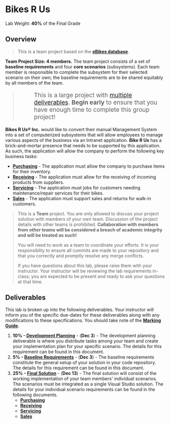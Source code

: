 # Bikes R Us

Lab Weight: **40%** of the Final Grade

## Overview

> This is a team project based on the [**eBikes database**](Database/ReadMe.md).

**Team Project Size: 4 members.** The team project consists of a set of **baseline requirements** and four **core scenarios** (subsystems). Each team member is responsible to complete the subsystem for their selected scenario on their own; the baseline requirements are to be shared equitably by all members of the team. 

> > This is a large project with [multiple deliverables](#deliverables). **Begin early** to ensure that you have enough time to complete this group project!

**Bikes R Us® Inc.** would like to convert their manual Management System into a set of computerized subsystems that will allow employees to manage various aspects of the business via an Intranet application. **Bike R Us** has a brick-and-mortar presence that needs to be supported by this application. As such, the application will allow the company to perform the following key business tasks:

- [**Purchasing**](Purchasing/ReadMe.md) - The application must allow the company to purchase items for their inventory.
- [**Receiving**](Receiving/ReadMe.md) - The application must allow for the receiving of incoming products from suppliers.
- [**Servicing**](Servicing/ReadMe.md) - The application must jobs for customers needing maintenance/repair services for their bikes.
- [**Sales**](SalesReturns/ReadMe.md) - The application must support sales and returns for walk-in customers.


> This is a **Team** project. You are only allowed to discuss your project solution with members of your own team. Discussion of the project details with other teams is prohibited. **Collaboration with members from *other teams* will be considered a breach of academic integrity and will be treated as such!**
>
> You will need to work as a team to coordinate your efforts. It is your responsiblity to ensure all commits are made to your repository and that you correctly and promptly resolve any merge conflicts.
>
> If you have questions about this lab, please raise them with your instructor. Your instructor will be reviewing the lab requirements in-class; you are expected to be present and ready to ask your questions at that time.

## Deliverables

This lab is broken up into the following deliverables. Your instructor will inform you of the specific due-dates for these deliverables along with any modifications to these specifications. You should take note of the [**Marking Guide**](./Marking/ReadMe.md).

1. **10% - [Development Planning](./Deliverable-1.md)** - (**Dec 3**<!-- due 1st class of Week 13 ~~3rd class of Week 11~~ -->) - The development planning deliverable is where you distribute tasks among your team and create your implementation plan for your specific scenario. The details for this requirement can be found in this document.
2. **5% - [Baseline Requirements](./Deliverable-2.md)** - (**Dec 3**<!-- due 3rd class of Week 12 -->) - The baseline requirements constitute the general setup of your solution in your code repository. The details for this requirement can be found in this document.
3. **25% - [Final Solution](./Deliverable-3.md)** - (**Dec 13**<!-- due 1st class of Week 15 -->) - The final solution will consist of the working implementation of your team members' individual scenarios. The scenarios must be integrated as a single Visual Studio solution. The details for your individual scenario requirements can be found in the following documents.
    - [**Purchasing**](./Purchasing/ReadMe.md)
    - [**Receiving**](./Receiving/ReadMe.md)
    - [**Servicing**](./Servicing/ReadMe.md)
    - [**Sales**](./SalesReturns/ReadMe.md)

<style>
    blockquote blockquote {
        border-left: 0;
        font-size: 1.35em;
    }
</style>

